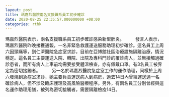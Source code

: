 ```yaml
---
layout: post
title: 瑪嘉烈醫院兩名支援職系員工初步確診
date: 2020-08-25 22:35:57.000000000 +08:00
categories: rthk
---
```


瑪嘉烈醫院表示，兩名支援職系員工初步確診感染新型肺炎。
　　 
發言人表示，瑪嘉烈醫院昨晚接獲通報，一名非緊急救護運送服務助理初步確診。這名員工上周六因頭痛等，到仁濟醫院急症室求診，目前在亞博館社區治療設施隔離治療，情況穩定。這名員工主要運送入院、轉院、出院及專科門診的覆診病人，並無接觸過確診患者，而所有病人上車前均需要接受體溫檢查，亦有佩戴口罩。有3名員工被界定為密切接觸者。
　　 
另一名於瑪嘉烈醫院急症室工作的運作助理，同樣於上周六發燒到急症室求診，她主要負責運送病人到病房，過去14日內曾經運送過一名確診病人，但不涉及臨床護理及高風險醫療程序。另外，有兩名員工分別曾經與這名運作助理用膳，被列為密切接觸者，需要隔離檢疫14日。　　

